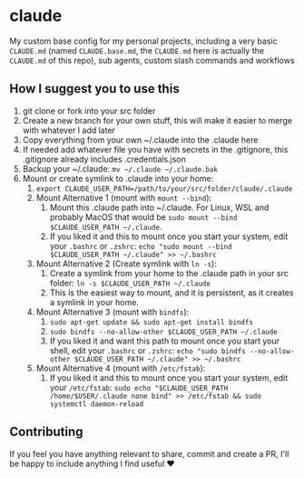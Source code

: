 # claude
My custom base config for my personal projects, including a very basic `CLAUDE.md` (named `CLAUDE.base.md`, the `CLAUDE.md` here is actually the `CLAUDE.md` of this repo), sub agents, custom slash commands and workflows

## How I suggest you to use this
1. git clone or fork into your src folder
2. Create a new branch for your own stuff, this will make it easier to merge with whatever I add later
3. Copy everything from your own ~/.claude into the .claude here
4. If needed add whatever file you have with secrets in the .gitignore, this .gitignore already includes .credentials.json
5. Backup your ~/.claude: `mv ~/.claude ~/.claude.bak`
6. Mount or create symlink to .claude into your home:
    1. `export CLAUDE_USER_PATH=/path/to/your/src/folder/claude/.claude`
    2. Mount Alternative 1 (mount with `mount --bind`):
        1. Mount this .claude path into ~/.claude. For Linux, WSL and probably MacOS that would be `sudo mount --bind $CLAUDE_USER_PATH ~/.claude`.
        2. If you liked it and this to mount once you start your system, edit your `.bashrc` or `.zshrc`: `echo "sudo mount --bind $CLAUDE_USER_PATH ~/.claude" >> ~/.bashrc`
    3. Mount Alternative 2 (Create symlink with `ln -s`):
        1. Create a symlink from your home to the .claude path in your src folder: `ln -s $CLAUDE_USER_PATH ~/.claude`
        2. This is the easiest way to mount, and it is persistent, as it creates a symlink in your home.
    4. Mount Alternative 3 (mount with `bindfs`):
        1. `sudo apt-get update && sudo apt-get install bindfs`
        2. `sudo bindfs --no-allow-other $CLAUDE_USER_PATH ~/.claude`
        3. If you liked it and want this path to mount once you start your shell, edit your `.bashrc` or `.zshrc`: `echo "sudo bindfs --no-allow-other $CLAUDE_USER_PATH ~/.claude" >> ~/.bashrc`
    5. Mount Alternative 4 (mount with `/etc/fstab`):
        1. If you liked it and this to mount once you start your system, edit your `/etc/fstab`: `sudo echo "$CLAUDE_USER_PATH /home/$USER/.claude none bind" >> /etc/fstab && sudo systemctl daemon-reload`

## Contributing
If you feel you have anything relevant to share, commit and create a PR, I'll be happy to include anything I find useful ❤